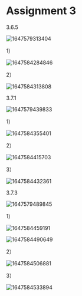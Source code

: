 # Assignment 3

3.6.5

![1647579313404](C:\Users\Xiao-PC\AppData\Roaming\Typora\typora-user-images\1647579313404.png)

1）

![1647584284846](C:\Users\Xiao-PC\AppData\Roaming\Typora\typora-user-images\1647584284846.png)

2）

![1647584313808](C:\Users\Xiao-PC\AppData\Roaming\Typora\typora-user-images\1647584313808.png)



3.7.1

![1647579439833](C:\Users\Xiao-PC\AppData\Roaming\Typora\typora-user-images\1647579439833.png)

1）

![1647584355401](C:\Users\Xiao-PC\AppData\Roaming\Typora\typora-user-images\1647584355401.png)

2）

![1647584415703](C:\Users\Xiao-PC\AppData\Roaming\Typora\typora-user-images\1647584415703.png)

3）

![1647584432361](C:\Users\Xiao-PC\AppData\Roaming\Typora\typora-user-images\1647584432361.png)



3.7.3

![1647579489845](C:\Users\Xiao-PC\AppData\Roaming\Typora\typora-user-images\1647579489845.png)

1）

![1647584459191](C:\Users\Xiao-PC\AppData\Roaming\Typora\typora-user-images\1647584459191.png)

![1647584490649](C:\Users\Xiao-PC\AppData\Roaming\Typora\typora-user-images\1647584490649.png)

2）

![1647584506881](C:\Users\Xiao-PC\AppData\Roaming\Typora\typora-user-images\1647584506881.png)

3）

![1647584533894](C:\Users\Xiao-PC\AppData\Roaming\Typora\typora-user-images\1647584533894.png)

